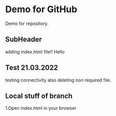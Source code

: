 # Demo for GitHub

Demo for repository.

## SubHeader

adding index.html file!! Hello

## Test 21.03.2022

testing connectivity
also deleting non required file.

## Local stuff of branch

1.Open index.html in your browser
